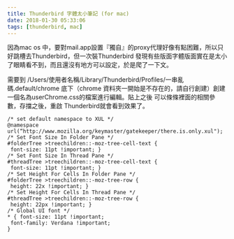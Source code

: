 ```yaml
---
title: Thunderbird 字體太小筆記 (for mac)
date: 2018-01-30 05:33:06
tags: [thunderbird, mac]
---
```


因為mac os 中，要對mail.app設置『獨自』的proxy代理好像有點困難，所以只好跳槽去Thunderbird，但一次裝Thunderbird 發現有些版面字體版面實在是太小了眼睛看不到，而且還沒有地方可以設定，於是爬了一下文。

<!-- more --> 

需要到 /Users/使用者名稱/Library/Thunderbird/Profiles/一串亂碼.default/chrome 底下（chrome 資料夾一開始是不存在的，請自行創建）創建一個名為userChrome.css的檔案進行編輯。貼上之後 可以條條裡面的相關參數，存擋之後，重啟 Thunderbird就會看到效果了。

```
/* set default namespace to XUL */
@namespace
url(“http://www.mozilla.org/keymaster/gatekeeper/there.is.only.xul");
/* Set Font Size In Folder Pane */
#folderTree >treechildren::-moz-tree-cell-text {
 font-size: 11pt !important; }
/* Set Font Size In Thread Pane */
#threadTree >treechildren::-moz-tree-cell-text {
 font-size: 11pt !important; }
/* Set Height For Cells In Folder Pane */
#folderTree >treechildren::-moz-tree-row {
 height: 22x !important; }
/* Set Height For Cells In Thread Pane */
#threadTree >treechildren::-moz-tree-row {
 height: 22px !important; }
/* Global UI font */
* { font-size: 11pt !important;
 font-family: Verdana !important;
}
```